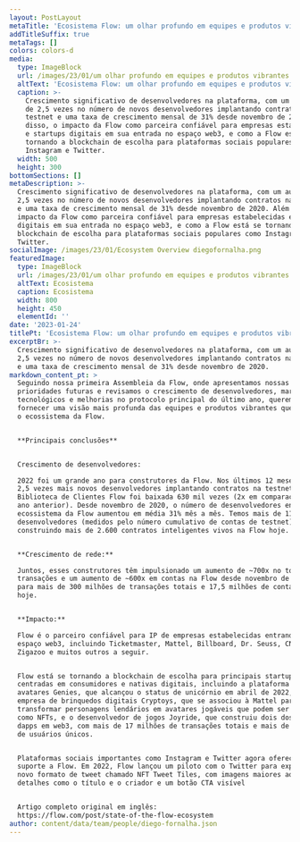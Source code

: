 ```yaml
---
layout: PostLayout
metaTitle: 'Ecosistema Flow: um olhar profundo em equipes e produtos vibrantes'
addTitleSuffix: true
metaTags: []
colors: colors-d
media:
  type: ImageBlock
  url: /images/23/01/um olhar profundo em equipes e produtos vibrantes.png
  altText: 'Ecosistema Flow: um olhar profundo em equipes e produtos vibrantes'
  caption: >-
    Crescimento significativo de desenvolvedores na plataforma, com um aumento
    de 2,5 vezes no número de novos desenvolvedores implantando contratos na
    testnet e uma taxa de crescimento mensal de 31% desde novembro de 2020. Além
    disso, o impacto da Flow como parceira confiável para empresas estabelecidas
    e startups digitais em sua entrada no espaço web3, e como a Flow está se
    tornando a blockchain de escolha para plataformas sociais populares como
    Instagram e Twitter.
  width: 500
  height: 300
bottomSections: []
metaDescription: >-
  Crescimento significativo de desenvolvedores na plataforma, com um aumento de
  2,5 vezes no número de novos desenvolvedores implantando contratos na testnet
  e uma taxa de crescimento mensal de 31% desde novembro de 2020. Além disso, o
  impacto da Flow como parceira confiável para empresas estabelecidas e startups
  digitais em sua entrada no espaço web3, e como a Flow está se tornando a
  blockchain de escolha para plataformas sociais populares como Instagram e
  Twitter.
socialImage: /images/23/01/Ecosystem Overview diegofornalha.png
featuredImage:
  type: ImageBlock
  url: /images/23/01/um olhar profundo em equipes e produtos vibrantes.png
  altText: Ecosistema
  caption: Ecosistema
  width: 800
  height: 450
  elementId: ''
date: '2023-01-24'
titlePt: 'Ecosistema Flow: um olhar profundo em equipes e produtos vibrantes'
excerptBr: >-
  Crescimento significativo de desenvolvedores na plataforma, com um aumento de
  2,5 vezes no número de novos desenvolvedores implantando contratos na testnet
  e uma taxa de crescimento mensal de 31% desde novembro de 2020. 
markdown_content_pt: >
  Seguindo nossa primeira Assembleia da Flow, onde apresentamos nossas
  prioridades futuras e revisamos o crescimento de desenvolvedores, marcos
  tecnológicos e melhorias no protocolo principal do último ano, queremos
  fornecer uma visão mais profunda das equipes e produtos vibrantes que compõem
  o ecossistema da Flow.


  **Principais conclusões**


  Crescimento de desenvolvedores:

  2022 foi um grande ano para construtores da Flow. Nos últimos 12 meses, vimos
  2,5 vezes mais novos desenvolvedores implantando contratos na testnet e a
  Biblioteca de Clientes Flow foi baixada 630 mil vezes (2x em comparação com o
  ano anterior). Desde novembro de 2020, o número de desenvolvedores entrando no
  ecossistema da Flow aumentou em média 31% mês a mês. Temos mais de 11.000
  desenvolvedores (medidos pelo número cumulativo de contas de testnet)
  construindo mais de 2.600 contratos inteligentes vivos na Flow hoje.


  **Crescimento de rede:**

  Juntos, esses construtores têm impulsionado um aumento de ~700x no total de
  transações e um aumento de ~600x em contas na Flow desde novembro de 2020,
  para mais de 300 milhões de transações totais e 17,5 milhões de contas totais
  hoje.


  **Impacto:**

  Flow é o parceiro confiável para IP de empresas estabelecidas entrando no
  espaço web3, incluindo Ticketmaster, Mattel, Billboard, Dr. Seuss, CNN,
  Zigazoo e muitos outros a seguir.


  Flow está se tornando a blockchain de escolha para principais startups
  centradas em consumidores e nativas digitais, incluindo a plataforma de
  avatares Genies, que alcançou o status de unicórnio em abril de 2022, a
  empresa de brinquedos digitais Cryptoys, que se associou à Mattel para
  transformar personagens lendários em avatares jogáveis que podem ser vendidos
  como NFTs, e o desenvolvedor de jogos Joyride, que construiu dois dos maiores
  dapps em web3, com mais de 17 milhões de transações totais e mais de 1 milhão
  de usuários únicos.


  Plataformas sociais importantes como Instagram e Twitter agora oferecem
  suporte a Flow. Em 2022, Flow lançou um piloto com o Twitter para explorar um
  novo formato de tweet chamado NFT Tweet Tiles, com imagens maiores ao lado de
  detalhes como o título e o criador e um botão CTA visível


  Artigo completo original em inglês:
  https://flow.com/post/state-of-the-flow-ecosystem
author: content/data/team/people/diego-fornalha.json
---
```

